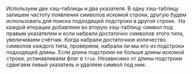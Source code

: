Используем две хэш-таблицы и два указателя. В одну хэш-таблицу запишем частоту появления символов искомой строки, другую будем использовать для поиска подходящей подстроки в другой строке.
​
На каждой итерации добавляем во вторую хэш-таблицу символ под правым указателем и если набрали достаточно символов этого типа, увеличиваем счётчик. Когда набрали достаточное количество символов каждого типа, проверяем, набрали ли мы его из подстроки подходящей длины. Если длина подстроки не больше длины искомой строки, устанавливаем флаг в `true`. Независимо от длины подстроки сдвигаем левый указатель и удаляем символ под ним.